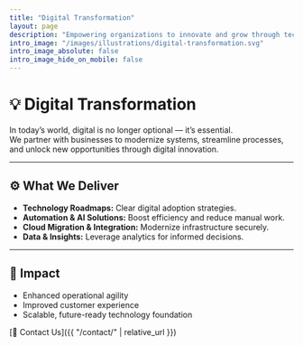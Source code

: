 ```yaml
---
title: "Digital Transformation"
layout: page
description: "Empowering organizations to innovate and grow through technology, automation, and data-driven decisions."
intro_image: "/images/illustrations/digital-transformation.svg"
intro_image_absolute: false
intro_image_hide_on_mobile: false
---
```


# 💡 Digital Transformation

In today’s world, digital is no longer optional — it’s essential.  
We partner with businesses to modernize systems, streamline processes, and unlock new opportunities through digital innovation.

---

## ⚙️ What We Deliver
- **Technology Roadmaps:** Clear digital adoption strategies.  
- **Automation & AI Solutions:** Boost efficiency and reduce manual work.  
- **Cloud Migration & Integration:** Modernize infrastructure securely.  
- **Data & Insights:** Leverage analytics for informed decisions.  

---

## 🚀 Impact
- Enhanced operational agility  
- Improved customer experience  
- Scalable, future-ready technology foundation  

[📩 Contact Us]({{ "/contact/" | relative_url }})

